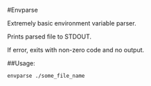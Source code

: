#Envparse

Extremely basic environment variable parser. 

Prints parsed file to STDOUT.

If error, exits with non-zero code and no output.

##Usage: 

    envparse ./some_file_name
